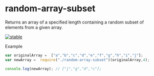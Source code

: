 # random-array-subset
Returns an array of a specified length containing a random subset of elements from a given array. 

[![stable](http://badges.github.io/stability-badges/dist/stable.svg)](http://github.com/badges/stability-badges)

Example 
```js
var originalArray =  ["a","b","c","d","e","f","g","h","i","j"];
var newArray =  require("./random-array-subset")(originalArray,4);

console.log(newArray); // ["j","g","d","c"];


```
